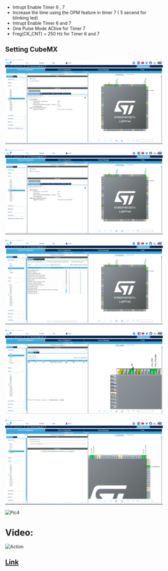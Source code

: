 - Intrupt Enable Timer 6 , 7
- Increase the time using the OPM feature in timer 7 ( 5 secend for blinking led)
- Intrupt Enable Timer 6 and 7
- One Pulse Mode ACtive for Timer 7
- Freg(CK_CNT) = 250 Hz  for Timer 6 and 7 

## Setting CubeMX
![Pic1](https://github.com/hamedsargoli/Example-STM32/blob/master/Timer/Basic/HALL/14(8)/GIF&PIC/Cubemx_1.png)

![Pic2](https://github.com/hamedsargoli/Example-STM32/blob/master/Timer/Basic/HALL/14(8)/GIF&PIC/Cubemx_2.png)

![Pic3](https://github.com/hamedsargoli/Example-STM32/blob/master/Timer/Basic/HALL/14(8)/GIF&PIC/Cubemx_3.png)

![Pic4](https://github.com/hamedsargoli/Example-STM32/blob/master/Timer/Basic/HALL/14(8)/GIF&PIC/Cubemx_4.png)

![Pic4](https://github.com/hamedsargoli/Example-STM32/blob/master/Timer/Basic/HALL/14(8)/GIF&PIC/Cubemx_5.png)

![Pic4](https://github.com/hamedsargoli/Example-STM32/blob/master/Timer/Basic/HALL/14(8)/GIF&PIC/Cubemx_6.png)

# Video:
![Action](https://github.com/hamedsargoli/Example-STM32/blob/master/Timer/Basic/Register/8/Gif/Action.gif)
## [Link](https://github.com/hamedsargoli/Example-STM32/blob/master/Timer/Basic/Register/8/Gif/Action.gif)

